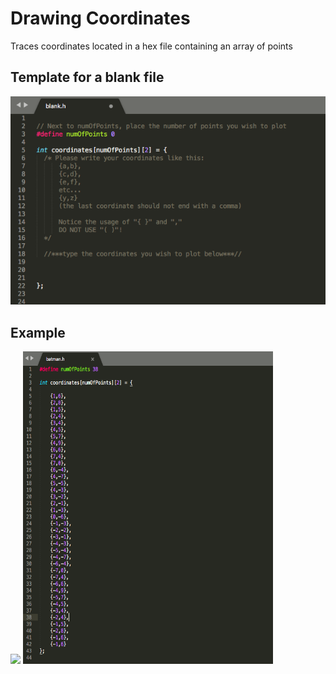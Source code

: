 # Drawing Coordinates
Traces coordinates located in a hex file containing an array of points

## Template for a blank file
![template](../images/template.png)

## Example
<p float="left">
  <img src="../videos/batmanDemo.gif" width="400" />
  <img src="../images/batmanCoordinates.png" width="400" height="500" /> 
</p>
